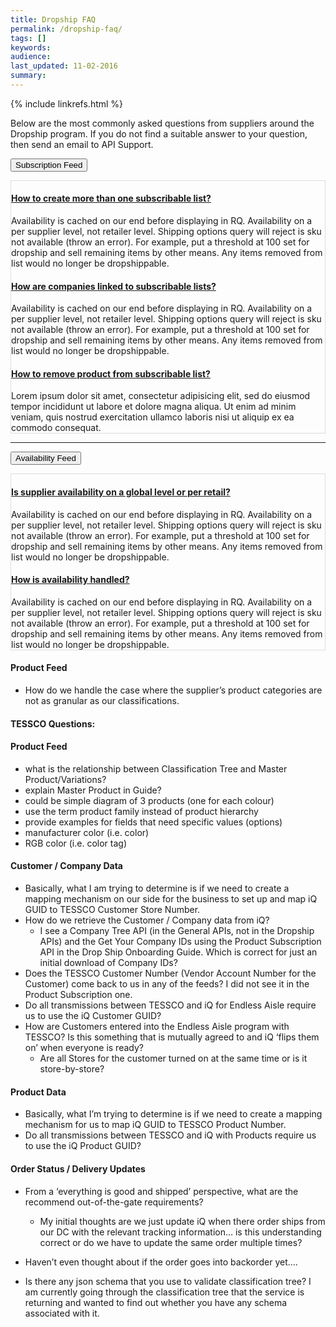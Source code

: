 ```yaml
---
title: Dropship FAQ
permalink: /dropship-faq/
tags: []
keywords: 
audience: 
last_updated: 11-02-2016
summary: 
---
```

{% include linkrefs.html %}

Below are the most commonly asked questions from suppliers around the Dropship program. If you do not find a suitable answer to your question, then send an email to API Support. 

<button type="button" class="btn btn-info" data-toggle="collapse" data-target="#sub-btn" >Subscription Feed</button>

<div id="sub-btn" class="collapse" style="border: 1px solid #ddd;">

<div class="panel-group" id="subscription">
  <div class="panel panel-default">
    <div class="panel-heading">
      <h4 class="panel-title">
        <a data-toggle="collapse" data-parent="#subscription" href="#sub1">How to create more than one subscribable list?</a>
      </h4>
    </div>
    <div id="sub1" class="panel-collapse collapse in">
      <div class="panel-body">Availability is cached on our end before displaying in RQ. Availability on a per supplier level, not retailer level. Shipping options query will reject is sku not available (throw an error). For example, put a threshold at 100 set for dropship and sell remaining items by other means. Any items removed from list would no longer be dropshippable.</div>
    </div>
  </div>
  <div class="panel panel-default">
    <div class="panel-heading">
      <h4 class="panel-title">
        <a data-toggle="collapse" data-parent="#subscription" href="#sub2">How are companies linked to subscribable lists?</a>
      </h4>
    </div>
    <div id="sub2" class="panel-collapse collapse">
      <div class="panel-body">Availability is cached on our end before displaying in RQ. Availability on a per supplier level, not retailer level. Shipping options query will reject is sku not available (throw an error). For example, put a threshold at 100 set for dropship and sell remaining items by other means. Any items removed from list would no longer be dropshippable.</div>
    </div>
  </div>
  <div class="panel panel-default">
    <div class="panel-heading">
      <h4 class="panel-title">
        <a data-toggle="collapse" data-parent="#subscription" href="#sub3">How to remove product from subscribable list?</a>
      </h4>
    </div>
    <div id="sub3" class="panel-collapse collapse">
      <div class="panel-body">Lorem ipsum dolor sit amet, consectetur adipisicing elit,
      sed do eiusmod tempor incididunt ut labore et dolore magna aliqua. Ut enim ad minim veniam,
      quis nostrud exercitation ullamco laboris nisi ut aliquip ex ea commodo consequat.</div>
    </div>
  </div>
</div> 

</div>

---

<button type="button" class="btn btn-info" data-toggle="collapse" data-target="#av-btn" >Availability Feed</button>

<div id="av-btn" class="collapse" style="border: 1px solid #ddd"> 

<div class="panel-group" id="availability">
  <div class="panel panel-default">
    <div class="panel-heading">
      <h4 class="panel-title">
        <a data-toggle="collapse" data-parent="#availability" href="#av1">Is supplier availability on a global level or per retail?</a>
      </h4>
    </div>
    <div id="av1" class="panel-collapse collapse in">
      <div class="panel-body">Availability is cached on our end before displaying in RQ. Availability on a per supplier level, not retailer level. Shipping options query will reject is sku not available (throw an error). For example, put a threshold at 100 set for dropship and sell remaining items by other means. Any items removed from list would no longer be dropshippable.</div>
    </div>
  </div>
  <div class="panel panel-default">
    <div class="panel-heading">
      <h4 class="panel-title">
        <a data-toggle="collapse" data-parent="#availability" href="#av2">How is availability handled?</a>
      </h4>
    </div>
    <div id="av2" class="panel-collapse collapse">
      <div class="panel-body">Availability is cached on our end before displaying in RQ. Availability on a per supplier level, not retailer level. Shipping options query will reject is sku not available (throw an error). For example, put a threshold at 100 set for dropship and sell remaining items by other means. Any items removed from list would no longer be dropshippable.</div>
    </div>
  </div>
</div>
</div>


#### Product Feed 

* How do we handle the case where the supplier’s product categories are not as granular as our classifications.
        
#### TESSCO Questions:


#### Product Feed

* what is the relationship between Classification Tree and Master Product/Variations?
* explain Master Product in Guide?
* could be simple diagram of 3 products (one for each colour)
* use the term product family instead of product hierarchy
* provide examples for fields that need specific values (options)
* manufacturer color (i.e. color)
* RGB color (i.e. color tag)

 
#### Customer / Company Data

* Basically, what I am trying to determine is if we need to create a mapping mechanism on our side for the business to set up and map iQ GUID to TESSCO Customer Store Number.
* How do we retrieve the Customer / Company data from iQ?
    * I see a Company Tree API (in the General APIs, not in the Dropship APIs) and the Get Your Company IDs using the Product Subscription API in the Drop Ship Onboarding Guide. Which is correct for just an initial download of Company IDs?
* Does the TESSCO Customer Number (Vendor Account Number for the Customer) come back to us in any of the feeds? I did not see it in the Product Subscription one.
* Do all transmissions between TESSCO and iQ for Endless Aisle require us to use the iQ Customer GUID?
* How are Customers entered into the Endless Aisle program with TESSCO? Is this something that is mutually agreed to and iQ ‘flips them on’ when everyone is ready?
    * Are all Stores for the customer turned on at the same time or is it store-by-store?
 
#### Product Data

* Basically, what I’m trying to determine is if we need to create a mapping mechanism for us to map iQ GUID to TESSCO Product Number.
* Do all transmissions between TESSCO and iQ with Products require us to use the iQ Product GUID?


#### Order Status / Delivery Updates

* From a ‘everything is good and shipped’ perspective, what are the recommend out-of-the-gate requirements?
    * My initial thoughts are we just update iQ when there order ships from our DC with the relevant tracking information… is this understanding correct or do we have to update the same order multiple times?
* Haven’t even thought about if the order goes into backorder yet…. 

* Is there any json schema that you use to validate classification tree? I am currently going through the classification tree that the service is returning and wanted to find out whether you have any schema associated with it.